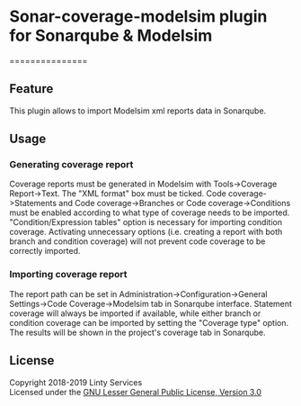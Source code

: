 # Sonar-coverage-modelsim plugin for Sonarqube & Modelsim
===============

## Feature

This plugin allows to import Modelsim xml reports data in Sonarqube.

## Usage
 
### Generating coverage report
Coverage reports must be generated in Modelsim with Tools->Coverage Report->Text. The "XML format" box must be ticked. Code coverage->Statements and Code coverage->Branches or Code coverage->Conditions must be enabled according to what type of coverage needs to be imported. "Condition/Expression tables" option is necessary for importing condition coverage.
Activating unnecessary options (i.e. creating a report with both branch and condition coverage) will not prevent code coverage to be correctly imported.

### Importing coverage report
The report path can be set in Administration->Configuration->General Settings->Code Coverage->Modelsim tab in Sonarqube interface. Statement coverage will always be imported if available, while either branch or condition coverage can be imported by setting the "Coverage type" option. The results will be shown in the project's coverage tab in Sonarqube.

## License  
Copyright 2018-2019 Linty Services    
Licensed under the [GNU Lesser General Public License, Version 3.0](https://www.gnu.org/licenses/lgpl.txt)
